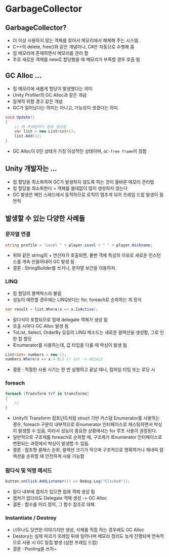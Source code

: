 # GarbageCollector

## GarbageCollector?
- 더 이상 사용하지 않는 객체를 찾아서 메모리에서 해제해 주는 시스템.
- C++의 delete, free()와 같은 개념이나, C#은 자동으로 수행해 줌
- 힙 메모리에 존재하면서 메모리를 관리 함
- 주로 새로운 객체를 new로 할당했을 때 메모리가 부족할 경우 호출 됨

## GC Alloc ...
- 힙 메모리에 새롭게 할당이 발생했다는 의미
- Unity Profiler의 GC Alloc과 같은 개념
- 잠재적 위험 경고 같은 개념
- GC가 일어났다는 의미는 아니고, 가능성이 생겼다는 의미.
```csharp
void Update()
{
    // 매 프레임마다 힙에 생성됨
    var list = new List<int>();
    list.Add(1);
}
```
- GC Alloc이 0인 상태가 가장 이상적인 상태이며, `GC-free frame`이 칭함

## Unity 개발자는 ...
- 힙 할당을 최소화하여 GC가 발생하지 않도록 하는 것이 올바른 메모리 관리법
- 힙 할당을 최소화한다 = 객체를 쓸데없이 많이 생성하지 않는다
- GC 발생은 메인 스레드에서 동작하므로 로직이 멈추게 되어 프레임 드랍 발생이 필연적

## 발생할 수 있는 다양한 사례들

### 문자열 연결
```csharp
string profile = "Level " + player.Level + " " + player.Nickname;
```
- 위와 같은 string의 + 연산자가 호출되면, 불변 객체 특성의 이유로 새로운 인스턴스를 계속 만들어내어 GC 발생 됨
- 결론 : StringBuilder를 쓰거나, 문자열 보간을 이용하자.


### LINQ
- 힙 할당의 블랙박스라 불림
- 성능이 예민할 경우에는 LINQ보다는 for, foreach로 순회하는 게 정석
```csharp
var result = list.Where(x => x.IsActive);
```
- 람다식이 포함되므로 힙에 delegate 객체가 생성 됨
- 호출 시마다 GC Alloc 발생 됨
- ToList, Select, OrderBy 등등의 LINQ 메소드는 새로운 컬랙션을 생성함, 그로 인한 힙 할당
- IEnumerator<T>를 사용하는데, 값 타입을 다룰 때 박싱이 발생 됨
```csharp
List<int> numbers = new ();
numbers.Where(x => x > 0;) // int -> object
```
- 결론 : 적절한 사용 시기는 한 번 실행하고 끝날 때나, 컴파일 타임 또는 로딩 시

### foreach
```csharp
foreach (Transform trf in transforms)
{
    // 
}
```
- Unity의 Transform 컴포넌트처럼 struct 기반 커스텀 Enumerator를 사용하는 경우, foreach 구문이 내부적으로 IEnumerator 인터페이스로 캐스팅하면서 박싱이 발생할 수 있음,
따라서 성능이 중요한 상황에서는 for 루프 사용이 권장된다.
- 일반적으로 구조체를 foreach로 순회할 때, 구조체가 IEnumerator 인터페이스로 변환되는 과정에서 박싱이 발생할 수 있음.
- 결론 : 참조형 클래스 순회, 컬렉션 크기가 작으며 구조적으로 명확하거나 제네릭 컬렉션을 순회할 때 안전하게 사용 가능함

### 람다식 및 익명 메서드
```csharp
button.onClick.AddListener(() => Debug.Log("Clicked"));
```
- 람다 내부에 캡처가 있으면 힙에 객체 생성 됨
- 캡처가 없더라도 Delegate 객체 생성 -> GC Alloc
- 결론 : 함수를 미리 정의, 그 함수 참조로 대체

### Instantiate / Destroy
- 너무나도 당연한 이야기지만 생성, 삭제를 직접 하는 경우에도 GC Alloc
- Destory는 실제 파괴가 프레임 뒤에 일어나며 메모리 정리도 늦게 진행되며 연속적으로 사용 시 GC 밀집 발생 (심한 프레임 드랍)
- 결론 : Pooling을 쓰자~